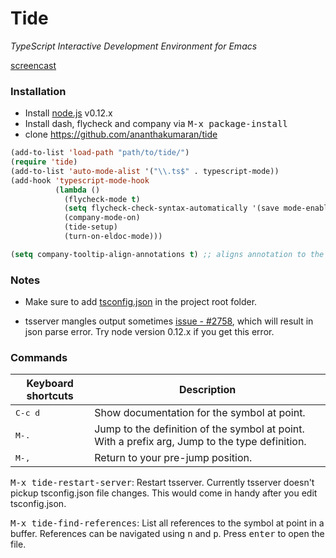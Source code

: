 # Tide

*TypeScript Interactive Development Environment for Emacs*

[screencast](http://i.imgur.com/jEwgPsd.gif)

### Installation

* Install [node.js](https://nodejs.org/) v0.12.x
* Install dash, flycheck and company via <kbd>M-x package-install</kbd>
* clone https://github.com/ananthakumaran/tide


````cl
(add-to-list 'load-path "path/to/tide/")
(require 'tide)
(add-to-list 'auto-mode-alist '("\\.ts$" . typescript-mode))
(add-hook 'typescript-mode-hook
          (lambda ()
            (flycheck-mode t)
            (setq flycheck-check-syntax-automatically '(save mode-enabled))
            (company-mode-on)
            (tide-setup)
            (turn-on-eldoc-mode)))

(setq company-tooltip-align-annotations t) ;; aligns annotation to the right hand side

````

### Notes

* Make sure to add
  [tsconfig.json](https://github.com/Microsoft/TypeScript/wiki/tsconfig.json)
  in the project root folder.

* tsserver mangles output
  sometimes [issue - #2758](https://github.com/Microsoft/TypeScript/issues/2758),
  which will result in json parse error. Try node version 0.12.x if
  you get this error.


### Commands

Keyboard shortcuts                  | Description
------------------------------------|----------
<kbd>C-c d</kbd>                    | Show documentation for the symbol at point.
<kbd>M-.</kbd>                      | Jump to the definition of the symbol at point. With a prefix arg, Jump to the type definition.
<kbd>M-,</kbd>                      | Return to your pre-jump position.

<kbd>M-x tide-restart-server</kbd>:  Restart tsserver. Currently
tsserver doesn't pickup tsconfig.json file changes. This would come in
handy after you edit tsconfig.json.

<kbd>M-x tide-find-references</kbd>: List all references to the symbol
at point in a buffer. References can be navigated using <kbd>n</kbd>
and <kbd>p</kbd>. Press <kbd>enter</kbd> to open the file.

